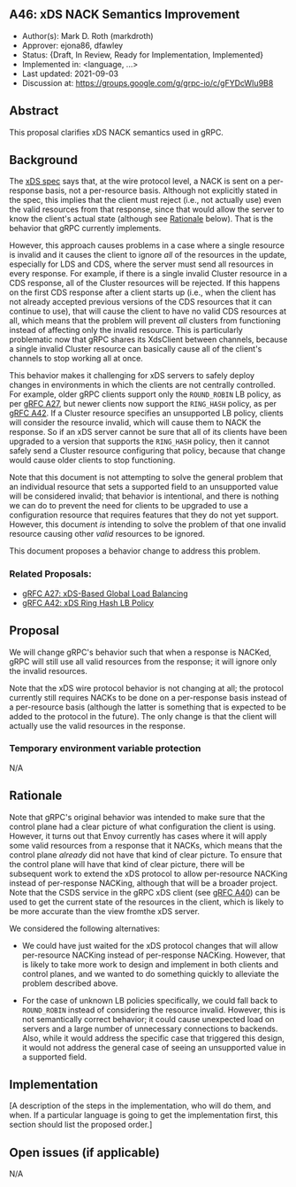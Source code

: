 A46: xDS NACK Semantics Improvement
----
* Author(s): Mark D. Roth (markdroth)
* Approver: ejona86, dfawley
* Status: {Draft, In Review, Ready for Implementation, Implemented}
* Implemented in: <language, ...>
* Last updated: 2021-09-03
* Discussion at: https://groups.google.com/g/grpc-io/c/gFYDcWIu9B8

## Abstract

This proposal clarifies xDS NACK semantics used in gRPC.

## Background

The [xDS
spec](https://www.envoyproxy.io/docs/envoy/latest/api-docs/xds_protocol)
says that, at the wire protocol level, a NACK is sent on a per-response
basis, not a per-resource basis.  Although not explicitly stated
in the spec, this implies that the client must reject (i.e., not
actually use) even the valid resources from that response, since that
would allow the server to know the client's actual state (although see
[Rationale](#rationale) below).  That is the behavior that gRPC currently
implements.

However, this approach causes problems in a case where a single resource
is invalid and it causes the client to ignore *all* of the resources in
the update, especially for LDS and CDS, where the server must send all
resources in every response.  For example, if there is a single invalid
Cluster resource in a CDS response, all of the Cluster resources will
be rejected.  If this happens on the first CDS response after a client
starts up (i.e., when the client has not already accepted previous
versions of the CDS resources that it can continue to use), that will
cause the client to have no valid CDS resources at all, which means
that the problem will prevent *all* clusters from functioning instead of
affecting only the invalid resource.  This is particularly problematic
now that gRPC shares its XdsClient between channels, because a single
invalid Cluster resource can basically cause all of the client's channels
to stop working all at once.

This behavior makes it challenging for xDS servers to safely deploy
changes in environments in which the clients are not centrally controlled.
For example, older gRPC clients support only the `ROUND_ROBIN`
LB policy, as per [gRFC A27](A27-xds-global-load-balancing.md),
but newer clients now support the `RING_HASH` policy, as per [gRFC
A42](A42-xds-ring-hash-lb-policy.md).  If a Cluster resource specifies
an unsupported LB policy, clients will consider the resource invalid,
which will cause them to NACK the response.  So if an xDS server cannot
be sure that all of its clients have been upgraded to a version that
supports the `RING_HASH` policy, then it cannot safely send a Cluster
resource configuring that policy, because that change would cause older
clients to stop functioning.

Note that this document is not attempting to solve the general problem
that an individual resource that sets a supported field to an unsupported
value will be considered invalid; that behavior is intentional, and there
is nothing we can do to prevent the need for clients to be upgraded to
use a configuration resource that requires features that they do not yet
support.  However, this document *is* intending to solve the problem of
that one invalid resource causing other *valid* resources to be ignored.

This document proposes a behavior change to address this problem.

### Related Proposals: 
* [gRFC A27: xDS-Based Global Load Balancing](A27-xds-global-load-balancing.md)
* [gRFC A42: xDS Ring Hash LB Policy](A42-xds-ring-hash-lb-policy.md)

## Proposal

We will change gRPC's behavior such that when a response is NACKed, gRPC
will still use all valid resources from the response; it will ignore
only the invalid resources.

Note that the xDS wire protocol behavior is not changing at all; the
protocol currently still requires NACKs to be done on a per-response
basis instead of a per-resource basis (although the latter is something
that is expected to be added to the protocol in the future).  The only
change is that the client will actually use the valid resources in the
response.

### Temporary environment variable protection

N/A

## Rationale

Note that gRPC's original behavior was intended to make sure that the
control plane had a clear picture of what configuration the client is
using.  However, it turns out that Envoy currently has cases where it
will apply some valid resources from a response that it NACKs, which
means that the control plane *already* did not have that kind of clear
picture.  To ensure that the control plane will have that kind of clear
picture, there will be subsequent work to extend the xDS protocol to
allow per-resource NACKing instead of per-response NACKing, although
that will be a broader project.  Note that the CSDS service in the gRPC
xDS client (see [gRFC A40](A40-csds-support.md)) can be used to get the
current state of the resources in the client, which is likely to be more
accurate than the view fromthe xDS server.

We considered the following alternatives:

- We could have just waited for the xDS protocol changes that will allow
  per-resource NACKing instead of per-response NACKing.  However, that
  is likely to take more work to design and implement in both clients
  and control planes, and we wanted to do something quickly to alleviate
  the problem described above.

- For the case of unknown LB policies specifically, we could fall back
  to `ROUND_ROBIN` instead of considering the resource invalid.
  However, this is not semantically correct behavior; it could cause
  unexpected load on servers and a large number of unnecessary connections
  to backends.  Also, while it would address the specific case that
  triggered this design, it would not address the general case of seeing
  an unsupported value in a supported field.

## Implementation

[A description of the steps in the implementation, who will do them, and when.  If a particular language is going to get the implementation first, this section should list the proposed order.]

## Open issues (if applicable)

N/A

